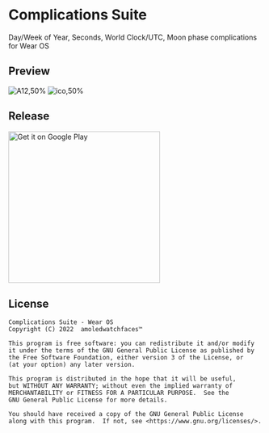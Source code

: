 # Complications Suite

Day/Week of Year, Seconds, World Clock/UTC, Moon phase complications for Wear OS

## Preview

![A12,50%](https://user-images.githubusercontent.com/92080649/204492537-64148eb7-8d5a-4876-b7f3-66a07a0d25e0.png)
![ico,50%](https://user-images.githubusercontent.com/92080649/204493263-49ba4a52-9946-468d-9ce9-5f14497bdf8e.png)

## Release

<a href='https://play.google.com/store/apps/details?id=com.weartools.weekdayutccomp'><img alt='Get it on Google Play' src='https://play.google.com/intl/en_us/badges/images/generic/en_badge_web_generic.png' width=300/></a>


## License

    Complications Suite - Wear OS
    Copyright (C) 2022  amoledwatchfaces™

    This program is free software: you can redistribute it and/or modify
    it under the terms of the GNU General Public License as published by
    the Free Software Foundation, either version 3 of the License, or
    (at your option) any later version.

    This program is distributed in the hope that it will be useful,
    but WITHOUT ANY WARRANTY; without even the implied warranty of
    MERCHANTABILITY or FITNESS FOR A PARTICULAR PURPOSE.  See the
    GNU General Public License for more details.

    You should have received a copy of the GNU General Public License
    along with this program.  If not, see <https://www.gnu.org/licenses/>.

